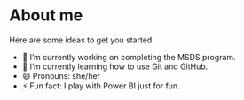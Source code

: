 # About me
<!--
**janmcconnellCityU/janmcconnellCityU** is a ✨ _special_ ✨ repository because its `README.md` (this file) appears on your GitHub profile.

use the emoji cheatsheet to add emojis: https://www.webfx.com/tools/emoji-cheat-sheet/

use the markdown cheat sheet for Markdown formatting: https://www.markdownguide.org/cheat-sheet/

-->
Here are some ideas to get you started:

- 🔭 I’m currently working on completing the MSDS program.
- 🌱 I’m currently learning how to use Git and GitHub.
- 😄 Pronouns: she/her
- ⚡ Fun fact: I play with Power BI just for fun.
